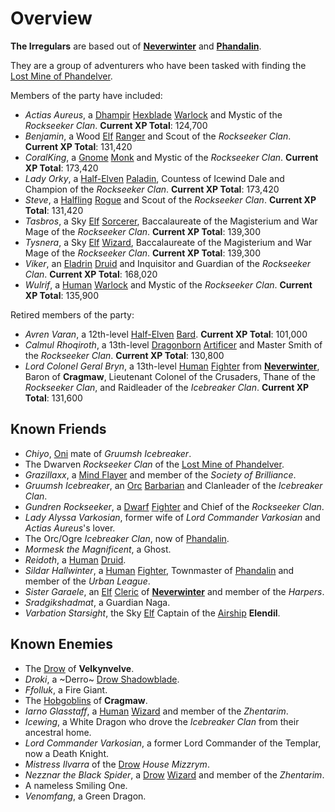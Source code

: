 # Overview

**The Irregulars** are based out of **[Neverwinter]** and **[Phandalin]**.

They are a group of adventurers who have been tasked with finding the [Lost Mine of Phandelver].

Members of the party have included:

- *Actias Aureus*, a [Dhampir] [Hexblade] [Warlock] and Mystic of the *Rockseeker Clan*. **Current XP Total**: 124,700
- *Benjamin*, a Wood [Elf] [Ranger] and Scout of the *Rockseeker Clan*. **Current XP Total**: 131,420
- *CoralKing*, a [Gnome] [Monk] and Mystic of the *Rockseeker Clan*. **Current XP Total**: 173,420
- *Lady Orky*, a [Half-Elven] [Paladin], Countess of Icewind Dale and Champion of the *Rockseeker Clan*. **Current XP Total**: 173,420
- *Steve*, a [Halfling] [Rogue] and Scout of the *Rockseeker Clan*. **Current XP Total**: 131,420
- *Tasbros*, a Sky [Elf] [Sorcerer], Baccalaureate of the Magisterium and War Mage of the *Rockseeker Clan*. **Current XP Total**: 139,300
- *Tysnera*, a Sky [Elf] [Wizard], Baccalaureate of the Magisterium and War Mage of the *Rockseeker Clan*. **Current XP Total**: 139,300
- *Viker*, an [Eladrin] [Druid] and Inquisitor and Guardian of the *Rockseeker Clan*. **Current XP Total**: 168,020
- *Wulrif*, a [Human] [Warlock] and Mystic of the *Rockseeker Clan*. **Current XP Total**: 135,900

Retired members of the party:

- *Avren Varan*, a 12th-level [Half-Elven] [Bard]. **Current XP Total**: 101,000
- *Calmul Rhoqiroth*, a 13th-level [Dragonborn] [Artificer] and Master Smith of the *Rockseeker Clan*. **Current XP Total**: 130,800
- *Lord Colonel Geral Bryn*, a 13th-level [Human] [Fighter] from **[Neverwinter]**, Baron of **Cragmaw**, Lieutenant Colonel of the Crusaders, Thane of the *Rockseeker Clan*, and Raidleader of the *Icebreaker Clan*. **Current XP Total**: 131,600

## Known Friends

- *Chiyo*, [Oni] mate of *Gruumsh Icebreaker*.
- The Dwarven *Rockseeker Clan* of the [Lost Mine of Phandelver].
- *Grazillaxx*, a [Mind Flayer] and member of the *Society of Brilliance*.
- *Gruumsh Icebreaker*, an [Orc] [Barbarian] and Clanleader of the *Icebreaker Clan*.
- *Gundren Rockseeker*, a [Dwarf] [Fighter] and Chief of the *Rockseeker Clan*.
- *Lady Alyssa Varkosian*, former wife of *Lord Commander Varkosian* and *Actias Aureus*'s lover.
- The Orc/Ogre *Icebreaker Clan*, now of [Phandalin].
- *Mormesk the Magnificent*, a Ghost.
- *Reidoth*, a [Human] [Druid].
- *Sildar Hallwinter*, a [Human] [Fighter], Townmaster of [Phandalin] and member of the *Urban League*.
- *Sister Garaele*, an [Elf] [Cleric] of **[Neverwinter]** and member of the *Harpers*.
- *Sradgikshadmat*, a Guardian Naga.
- *Varbation Starsight*, the Sky [Elf] Captain of the [Airship] **Elendil**.

## Known Enemies

- The [Drow] of **Velkynvelve**.
- *Droki*, a ~Derro~ [Drow Shadowblade].
- *Ffolluk*, a Fire Giant.
- The [Hobgoblins] of **Cragmaw**.
- *Iarno Glasstaff*, a [Human] [Wizard] and member of the *Zhentarim*.
- *Icewing*, a White Dragon who drove the *Icebreaker Clan* from their ancestral home.
- *Lord Commander Varkosian*, a former Lord Commander of the Templar, now a Death Knight.
- *Mistress Ilvarra* of the [Drow] *House Mizzrym*.
- *Nezznar the Black Spider*, a [Drow] [Wizard] and member of the *Zhentarim*.
- A nameless Smiling One.
- *Venomfang*, a Green Dragon.

[Neverwinter]: ../background/neverwinter.md
[Phandalin]: https://www.dndbeyond.com/sources/lmop/phandalin#Part2Phandalin
[Warlock]: ../game/classes.md#warlock
[Bard]: ../game/classes.md#bard
[Elf]: ../background/elves.md
[Ranger]: ../game/classes.md#ranger
[Dragonborn]: ../background/dragonborn.md
[Artificer]: ../game/classes.md#artificer
[Gnome]: ../background/gnomes.md
[Monk]: ../game/classes.md#monk
[Human]: ../background/humans.md
[Fighter]: ../game/classes.md#fighter
[Half-Elven]: ../background/elves.md#half-elf
[Paladin]: ../game/classes.md#paladin
[Halfling]: ../background/halflings.md
[Rogue]: ../game/classes.md#rogue
[Sorcerer]: ../game/classes.md#sorcerer
[Wizard]: ../game/classes.md#wizard
[Eladrin]: https://www.dndbeyond.com/races/1026386-eladrin
[Druid]: ../game/classes.md#druid
[Lost Mine of Phandelver]: https://www.dndbeyond.com/sources/lmop
[Drow]: ../background/drow.md
[Cleric]: ../game/classes.md#cleric
[Oni]: https://www.dndbeyond.com/monsters/16971-oni
[Orc]: https://www.dndbeyond.com/races/1026398-orc
[Dwarf]: ../background/dwarves.md
[Barbarian]: ../game/classes.md#barbarian
[Airship]: https://www.dndbeyond.com/equipment/airship
[Hobgoblins]: https://www.dndbeyond.com/races/1026393-hobgoblin
[Mind Flayer]: https://www.dndbeyond.com/monsters/17104-mind-flayer
[Dhampir]: https://www.dndbeyond.com/races/706719-lineages#Dhampir
[Hexblade]: https://www.dndbeyond.com/classes/warlock#TheHexblade
[Drow Shadowblade]: https://www.dndbeyond.com/monsters/2560790-drow-shadowblade
